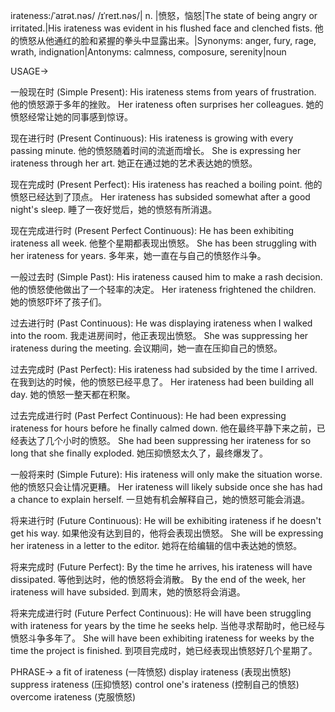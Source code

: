 irateness:/ˈaɪrət.nəs/ /ɪˈreɪt.nəs/| n. |愤怒，恼怒|The state of being angry or irritated.|His irateness was evident in his flushed face and clenched fists. 他的愤怒从他通红的脸和紧握的拳头中显露出来。|Synonyms: anger, fury, rage, wrath, indignation|Antonyms: calmness, composure, serenity|noun


USAGE->

一般现在时 (Simple Present):
His irateness stems from years of frustration. 他的愤怒源于多年的挫败。
Her irateness often surprises her colleagues. 她的愤怒经常让她的同事感到惊讶。

现在进行时 (Present Continuous):
His irateness is growing with every passing minute. 他的愤怒随着时间的流逝而增长。
She is expressing her irateness through her art. 她正在通过她的艺术表达她的愤怒。

现在完成时 (Present Perfect):
His irateness has reached a boiling point. 他的愤怒已经达到了顶点。
Her irateness has subsided somewhat after a good night's sleep.  睡了一夜好觉后，她的愤怒有所消退。


现在完成进行时 (Present Perfect Continuous):
He has been exhibiting irateness all week. 他整个星期都表现出愤怒。
She has been struggling with her irateness for years. 多年来，她一直在与自己的愤怒作斗争。


一般过去时 (Simple Past):
His irateness caused him to make a rash decision. 他的愤怒使他做出了一个轻率的决定。
Her irateness frightened the children. 她的愤怒吓坏了孩子们。


过去进行时 (Past Continuous):
He was displaying irateness when I walked into the room. 我走进房间时，他正表现出愤怒。
She was suppressing her irateness during the meeting.  会议期间，她一直在压抑自己的愤怒。


过去完成时 (Past Perfect):
His irateness had subsided by the time I arrived.  在我到达的时候，他的愤怒已经平息了。
Her irateness had been building all day. 她的愤怒一整天都在积聚。


过去完成进行时 (Past Perfect Continuous):
He had been expressing irateness for hours before he finally calmed down. 他在最终平静下来之前，已经表达了几个小时的愤怒。
She had been suppressing her irateness for so long that she finally exploded.  她压抑愤怒太久了，最终爆发了。


一般将来时 (Simple Future):
His irateness will only make the situation worse. 他的愤怒只会让情况更糟。
Her irateness will likely subside once she has had a chance to explain herself. 一旦她有机会解释自己，她的愤怒可能会消退。


将来进行时 (Future Continuous):
He will be exhibiting irateness if he doesn't get his way. 如果他没有达到目的，他将会表现出愤怒。
She will be expressing her irateness in a letter to the editor. 她将在给编辑的信中表达她的愤怒。


将来完成时 (Future Perfect):
By the time he arrives, his irateness will have dissipated. 等他到达时，他的愤怒将会消散。
By the end of the week, her irateness will have subsided. 到周末，她的愤怒将会消退。


将来完成进行时 (Future Perfect Continuous):
He will have been struggling with irateness for years by the time he seeks help. 当他寻求帮助时，他已经与愤怒斗争多年了。
She will have been exhibiting irateness for weeks by the time the project is finished.  到项目完成时，她已经表现出愤怒好几个星期了。


PHRASE->
a fit of irateness (一阵愤怒)
display irateness (表现出愤怒)
suppress irateness (压抑愤怒)
control one's irateness (控制自己的愤怒)
overcome irateness (克服愤怒)
